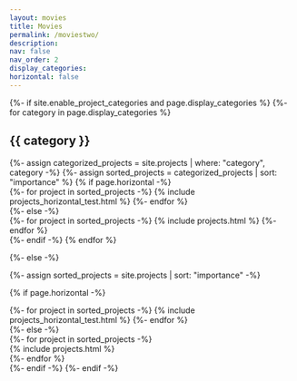 ```yaml
---
layout: movies
title: Movies
permalink: /moviestwo/
description: 
nav: false
nav_order: 2
display_categories: 
horizontal: false
---
```


<!-- pages/projects.md -->
<div class="projects">
{%- if site.enable_project_categories and page.display_categories %}
  <!-- Display categorized projects -->
  {%- for category in page.display_categories %}
  <h2 class="category">{{ category }}</h2>
  {%- assign categorized_projects = site.projects | where: "category", category -%}
  {%- assign sorted_projects = categorized_projects | sort: "importance" %}
  <!-- Generate cards for each project -->
  {% if page.horizontal -%}
    <div class="row row-cols-2">
    {%- for project in sorted_projects -%}
      {% include projects_horizontal_test.html %}
    {%- endfor %}
    </div>
  {%- else -%}
  <div class="container">
    {%- for project in sorted_projects -%}
      {% include projects.html %}
    {%- endfor %}
  </div>
  {%- endif -%}
  {% endfor %}

{%- else -%}
<!-- Display projects without categories -->
  {%- assign sorted_projects = site.projects | sort: "importance" -%}
  <!-- Generate cards for each project -->
  {% if page.horizontal -%}
    <div class="row row-cols-2">
    {%- for project in sorted_projects -%}
      {% include projects_horizontal_test.html %}
    {%- endfor %}
    </div>
  {%- else -%}
    <div class="container">
        <div class="row">
        {%- for project in sorted_projects -%}
            <div class="col-xl-6">
                {% include projects.html %}
            </div>
        {%- endfor %}
        </div>
    </div>
  {%- endif -%}
{%- endif -%}
</div>
